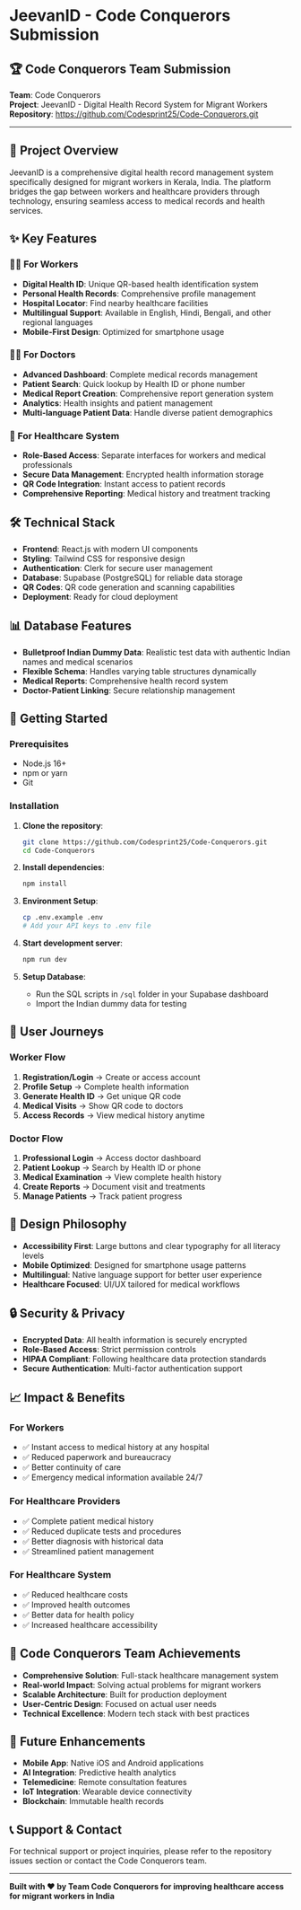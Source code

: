 ﻿# JeevanID - Code Conquerors Submission

## 🏆 Code Conquerors Team Submission

**Team**: Code Conquerors  
**Project**: JeevanID - Digital Health Record System for Migrant Workers  
**Repository**: https://github.com/Codesprint25/Code-Conquerors.git

---

## 🎯 Project Overview

JeevanID is a comprehensive digital health record management system specifically designed for migrant workers in Kerala, India. The platform bridges the gap between workers and healthcare providers through technology, ensuring seamless access to medical records and health services.

## ✨ Key Features

### 👷‍♂️ For Workers
- **Digital Health ID**: Unique QR-based health identification system
- **Personal Health Records**: Comprehensive profile management
- **Hospital Locator**: Find nearby healthcare facilities
- **Multilingual Support**: Available in English, Hindi, Bengali, and other regional languages
- **Mobile-First Design**: Optimized for smartphone usage

### 👨‍⚕️ For Doctors
- **Advanced Dashboard**: Complete medical records management
- **Patient Search**: Quick lookup by Health ID or phone number
- **Medical Report Creation**: Comprehensive report generation system
- **Analytics**: Health insights and patient management
- **Multi-language Patient Data**: Handle diverse patient demographics

### 🏥 For Healthcare System
- **Role-Based Access**: Separate interfaces for workers and medical professionals
- **Secure Data Management**: Encrypted health information storage
- **QR Code Integration**: Instant access to patient records
- **Comprehensive Reporting**: Medical history and treatment tracking

## 🛠️ Technical Stack

- **Frontend**: React.js with modern UI components
- **Styling**: Tailwind CSS for responsive design
- **Authentication**: Clerk for secure user management
- **Database**: Supabase (PostgreSQL) for reliable data storage
- **QR Codes**: QR code generation and scanning capabilities
- **Deployment**: Ready for cloud deployment

## 📊 Database Features

- **Bulletproof Indian Dummy Data**: Realistic test data with authentic Indian names and medical scenarios
- **Flexible Schema**: Handles varying table structures dynamically
- **Medical Reports**: Comprehensive health record system
- **Doctor-Patient Linking**: Secure relationship management

## 🚀 Getting Started

### Prerequisites
- Node.js 16+
- npm or yarn
- Git

### Installation

1. **Clone the repository**:
   ```bash
   git clone https://github.com/Codesprint25/Code-Conquerors.git
   cd Code-Conquerors
   ```

2. **Install dependencies**:
   ```bash
   npm install
   ```

3. **Environment Setup**:
   ```bash
   cp .env.example .env
   # Add your API keys to .env file
   ```

4. **Start development server**:
   ```bash
   npm run dev
   ```

5. **Setup Database**:
   - Run the SQL scripts in `/sql` folder in your Supabase dashboard
   - Import the Indian dummy data for testing

## 📱 User Journeys

### Worker Flow
1. **Registration/Login** → Create or access account
2. **Profile Setup** → Complete health information
3. **Generate Health ID** → Get unique QR code
4. **Medical Visits** → Show QR code to doctors
5. **Access Records** → View medical history anytime

### Doctor Flow
1. **Professional Login** → Access doctor dashboard
2. **Patient Lookup** → Search by Health ID or phone
3. **Medical Examination** → View complete health history
4. **Create Reports** → Document visit and treatments
5. **Manage Patients** → Track patient progress

## 🎨 Design Philosophy

- **Accessibility First**: Large buttons and clear typography for all literacy levels
- **Mobile Optimized**: Designed for smartphone usage patterns
- **Multilingual**: Native language support for better user experience
- **Healthcare Focused**: UI/UX tailored for medical workflows

## 🔒 Security & Privacy

- **Encrypted Data**: All health information is securely encrypted
- **Role-Based Access**: Strict permission controls
- **HIPAA Compliant**: Following healthcare data protection standards
- **Secure Authentication**: Multi-factor authentication support

## 📈 Impact & Benefits

### For Workers
- ✅ Instant access to medical history at any hospital
- ✅ Reduced paperwork and bureaucracy
- ✅ Better continuity of care
- ✅ Emergency medical information available 24/7

### For Healthcare Providers
- ✅ Complete patient medical history
- ✅ Reduced duplicate tests and procedures
- ✅ Better diagnosis with historical data
- ✅ Streamlined patient management

### For Healthcare System
- ✅ Reduced healthcare costs
- ✅ Improved health outcomes
- ✅ Better data for health policy
- ✅ Increased healthcare accessibility

## 🏅 Code Conquerors Team Achievements

- **Comprehensive Solution**: Full-stack healthcare management system
- **Real-world Impact**: Solving actual problems for migrant workers
- **Scalable Architecture**: Built for production deployment
- **User-Centric Design**: Focused on actual user needs
- **Technical Excellence**: Modern tech stack with best practices

## 🔮 Future Enhancements

- **Mobile App**: Native iOS and Android applications
- **AI Integration**: Predictive health analytics
- **Telemedicine**: Remote consultation features
- **IoT Integration**: Wearable device connectivity
- **Blockchain**: Immutable health records

## 📞 Support & Contact

For technical support or project inquiries, please refer to the repository issues section or contact the Code Conquerors team.

---

**Built with ❤️ by Team Code Conquerors for improving healthcare access for migrant workers in India**